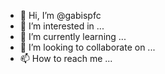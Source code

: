 - 👋 Hi, I’m @gabispfc
- 👀 I’m interested in ...
- 🌱 I’m currently learning ...
- 💞️ I’m looking to collaborate on ...
- 📫 How to reach me ...

<!---
gabispfc/gabispfc is a ✨ special ✨ repository because its `README.md` (this file) appears on your GitHub profile.
You can click the Preview link to take a look at your changes.
--->
